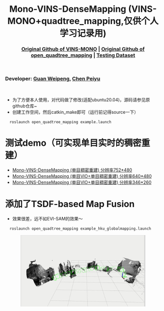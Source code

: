  [comment]: <> (# Mono-VINS-DenseMapping)

 <h1 align="center"> Mono-VINS-DenseMapping (VINS-MONO+quadtree_mapping,仅供个人学习记录用)
  </h1>


[comment]: <> (  <h2 align="center">PAPER</h2>)
  <h3 align="center">
  <a href="https://github.com/HKUST-Aerial-Robotics/VINS-Mono">Original Github of VINS-MONO</a>
  | <a href="https://github.com/HKUST-Aerial-Robotics/open_quadtree_mapping">Original Github of open_quadtree_mapping</a>
  | <a href="https://github.com/arclab-hku/Event_based_VO-VIO-SLAM?tab=readme-ov-file#5-evi-sam">Testing Dataset</a>
  </h3>
  <div align="center"></div>

<br>

### Developer: [Guan Weipeng](https://kwanwaipang.github.io/), [Chen Peiyu](https://github.com/cpymaple)

<br>

  * 为了方便本人使用，对代码做了修改(适配ubuntu20.04)，源码请参见原github仓库~
  * 创建工作空间，然后catkin_make即可（运行前记得source一下）

~~~
  roslaunch open_quadtree_mapping example.launch
~~~

# 测试demo（可实现单目实时的稠密重建）
* [Mono-VINS-DenseMapping (单目稠密重建) 分辨率752*480](https://www.bilibili.com/video/BV1Yp421X7xt/?spm_id_from=333.788&vd_source=a88e426798937812a8ffc1a9be5a3cb7)
* [Mono-VINS-DenseMapping (单目VIO+单目稠密重建) 分辨率640*480](https://www.bilibili.com/video/BV15H4y1N7un/?vd_source=a88e426798937812a8ffc1a9be5a3cb7)
* [Mono-VINS-DenseMapping (单目VIO+单目稠密重建) 分辨率346*260](https://www.bilibili.com/video/BV1Ji42127Vi/?vd_source=a88e426798937812a8ffc1a9be5a3cb7)


# 添加了TSDF-based Map Fusion
* 效果很差，远不如EVI-SAM的效果～

~~~
  roslaunch open_quadtree_mapping example_hku_globalmapping.launch
~~~

<p align="center">
  <a href="">
    <img src="pic/2024-04-21 16-31-47 的屏幕截图.png" alt="teaser" width="80%">
  </a>

</p>

